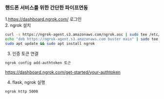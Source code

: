 ### 핸드폰 서비스를 위한 간단한 파이프연동

1.https://dashboard.ngrok.com/ 로그인 <br>
2. ngrok 설치
``` bash
curl -s https://ngrok-agent.s3.amazonaws.com/ngrok.asc | sudo tee /etc/apt/trusted.gpg.d/ngrok.asc >/dev/null && \
echo "deb https://ngrok-agent.s3.amazonaws.com buster main" | sudo tee /etc/apt/sources.list.d/ngrok.list && \
sudo apt update && sudo apt install ngrok
```
3. 인증 토큰 연결
```bash
ngrok config add-authtoken 토근
```
https://dashboard.ngrok.com/get-started/your-authtoken


4. flask, ngrok 실행
```
ngrok http 5000
```